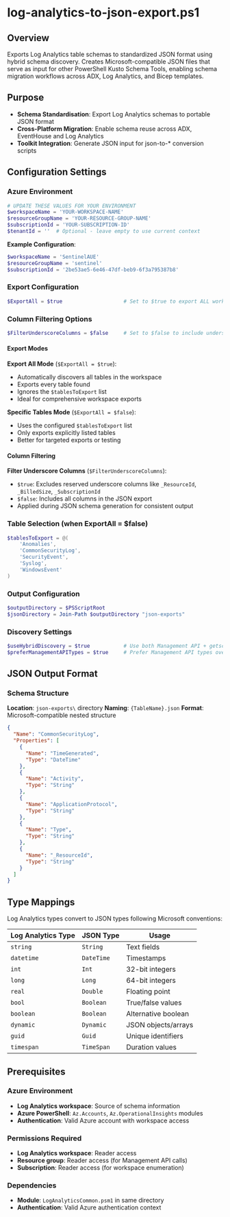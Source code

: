 # log-analytics-to-json-export.ps1

## Overview

Exports Log Analytics table schemas to standardized JSON format using hybrid schema discovery. Creates Microsoft-compatible JSON files that serve as input for other PowerShell Kusto Schema Tools, enabling schema migration workflows across ADX, Log Analytics, and Bicep templates.

## Purpose

- **Schema Standardisation**: Export Log Analytics schemas to portable JSON format
- **Cross-Platform Migration**: Enable schema reuse across ADX, EventHouse and Log Analytics
- **Toolkit Integration**: Generate JSON input for json-to-* conversion scripts

## Configuration Settings

### Azure Environment

```powershell
# UPDATE THESE VALUES FOR YOUR ENVIRONMENT
$workspaceName = 'YOUR-WORKSPACE-NAME'
$resourceGroupName = 'YOUR-RESOURCE-GROUP-NAME'
$subscriptionId = 'YOUR-SUBSCRIPTION-ID'
$tenantId = ''  # Optional - leave empty to use current context
```

**Example Configuration**:

```powershell
$workspaceName = 'SentinelAUE'
$resourceGroupName = 'sentinel'
$subscriptionId = '2be53ae5-6e46-47df-beb9-6f3a795387b8'
```

### Export Configuration

```powershell
$ExportAll = $true                    # Set to $true to export ALL workspace tables
```

### Column Filtering Options

```powershell
$FilterUnderscoreColumns = $false     # Set to $false to include underscore columns in JSON
```

#### Export Modes

**Export All Mode** (`$ExportAll = $true`):

- Automatically discovers all tables in the workspace
- Exports every table found
- Ignores the `$tablesToExport` list
- Ideal for comprehensive workspace exports

**Specific Tables Mode** (`$ExportAll = $false`):

- Uses the configured `$tablesToExport` list
- Only exports explicitly listed tables
- Better for targeted exports or testing

#### Column Filtering

**Filter Underscore Columns** (`$FilterUnderscoreColumns`):

- `$true`: Excludes reserved underscore columns like `_ResourceId`, `_BilledSize`, `_SubscriptionId`
- `$false`: Includes all columns in the JSON export
- Applied during JSON schema generation for consistent output

### Table Selection (when ExportAll = $false)

```powershell
$tablesToExport = @(
    'Anomalies',
    'CommonSecurityLog',
    'SecurityEvent',
    'Syslog',
    'WindowsEvent'
)
```

### Output Configuration

```powershell
$outputDirectory = $PSScriptRoot
$jsonDirectory = Join-Path $outputDirectory "json-exports"
```

### Discovery Settings

```powershell
$useHybridDiscovery = $true           # Use both Management API + getschema
$preferManagementAPITypes = $true     # Prefer Management API types over getschema
```

## JSON Output Format

### Schema Structure

**Location**: `json-exports\` directory
**Naming**: `{TableName}.json`
**Format**: Microsoft-compatible nested structure

```json
{
  "Name": "CommonSecurityLog",
  "Properties": [
    {
      "Name": "TimeGenerated",
      "Type": "DateTime"
    },
    {
      "Name": "Activity",
      "Type": "String"
    },
    {
      "Name": "ApplicationProtocol", 
      "Type": "String"
    },
    {
      "Name": "Type",
      "Type": "String"
    },
    {
      "Name": "_ResourceId",
      "Type": "String"
    }
  ]
}
```

## Type Mappings

Log Analytics types convert to JSON types following Microsoft conventions:

| Log Analytics Type | JSON Type  | Usage               |
| ------------------ | ---------- | ------------------- |
| `string`           | `String`   | Text fields         |
| `datetime`         | `DateTime` | Timestamps          |
| `int`              | `Int`      | 32-bit integers     |
| `long`             | `Long`     | 64-bit integers     |
| `real`             | `Double`   | Floating point      |
| `bool`             | `Boolean`  | True/false values   |
| `boolean`          | `Boolean`  | Alternative boolean |
| `dynamic`          | `Dynamic`  | JSON objects/arrays |
| `guid`             | `Guid`     | Unique identifiers  |
| `timespan`         | `TimeSpan` | Duration values     |

## Prerequisites

### Azure Environment

- **Log Analytics workspace**: Source of schema information
- **Azure PowerShell**: `Az.Accounts`, `Az.OperationalInsights` modules
- **Authentication**: Valid Azure account with workspace access

### Permissions Required

- **Log Analytics workspace**: Reader access
- **Resource group**: Reader access (for Management API calls)
- **Subscription**: Reader access (for workspace enumeration)

### Dependencies

- **Module**: `LogAnalyticsCommon.psm1` in same directory
- **Authentication**: Valid Azure authentication context

# 